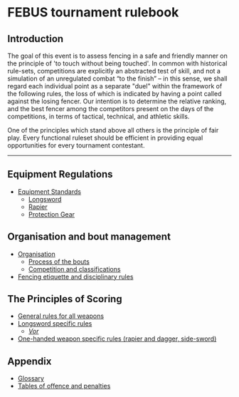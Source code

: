 # FEBUS tournament rulebook


## Introduction

The goal of this event is to assess fencing in a safe and friendly
manner on the principle of 'to touch without being touched'. In common
with historical rule-sets, competitions are explicitly an abstracted
test of skill, and not a simulation of an unregulated combat “to the
finish” – in this sense, we shall regard each individual point as a
separate "duel" within the framework of the following rules, the loss of
which is indicated by having a point called against the losing fencer.
Our intention is to determine the relative ranking, and the best fencer
among the competitors present on the days of the competitions, in terms
of tactical, technical, and athletic skills.

One of the principles which stand above all others is the principle of
fair play. Every functional ruleset should be efficient in providing
equal opportunities for every tournament contestant.

---

## Equipment Regulations

- [Equipment Standards](./equipment.md)
  - [Longsword](./equipment.md#longsword)
  - [Rapier](./equipment.md#rapier)
  - [Protection Gear](./equipment.md#protection-gear)

## Organisation and bout management

- [Organisation](./organisation.md)
  - [Process of the bouts](./organisation.md#the-process-of-the-bouts)
  - [Competition and classifications](./organisation.md#organisation-of-the-competitions-and-classification)
- [Fencing etiquette and disciplinary rules](./disciplinary.md)

## The Principles of Scoring

- [General rules for all weapons](./general.md)
- [Longsword specific rules](./longsword.md)
  - [*Vor*](./longsword.md#vor-priority)
- [One-handed weapon specific rules (rapier and dagger, side-sword)](./rapier.md)

## Appendix

- [Glossary](./glossary.md)
- [Tables of offence and penalties](./penalties.md)

